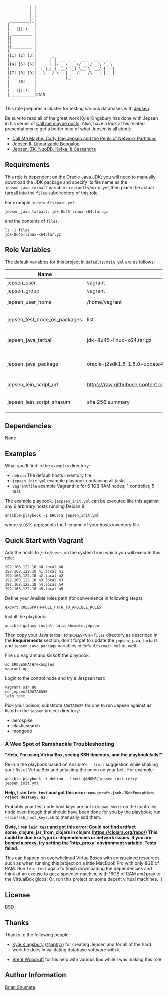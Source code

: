 ```
            _
           | |
           | |
           | |
  _________|_|
 |           |
 |   (|||)   |
 | _________ |
 ||         ||
 ||         ||
 ||_________||
 |           |
 |[1] [2] [3]|       _
 |           |      | | ___ _ __  ___  ___ _ __
 |[4] [5] [6]|   _  | |/ _ \ '_ \/ __|/ _ \ '_ \
 |           |  | |_| |  __/ |_) \__ \  __/ | | |
 |[7] [8] [9]|   \___/ \___| .__/|___/\___|_| |_|
 |           |             |_|
 |    [0]    |
 |           |
 |   (|||)   |
 |___________|CA15


```

This role prepares a cluster for testing various databases with
[Jepsen](https://github.com/aphyr/jepsen).

Be sure to read all of the great work Kyle Kingsbury has done with Jepsen
in his series of [Call me maybe posts](https://aphyr.com/tags/Jepsen). Also,
have a look at his related presentations to get a better idea of what Jepsen
is all about:

* [Call Me Maybe: Carly Rae Jepsen and the Perils of Network Partitions](https://www.youtube.com/watch?v=mxdpqr-loyA)
* [Jepsen II: Linearizable Boogaloo](https://www.youtube.com/watch?v=QdkS6ZjeR7Q)
* [Jepsen: ZK, NuoDB, Kafka, & Cassandra](https://www.youtube.com/watch?v=NsI51Mo6r3o)

## Requirements

This role is dependent on the Oracle Java JDK; you will need to manually
download the JDK package and specify its file name as the
`jepsen_java_tarball` variable in `defaults/main.yml`,then place the actual
tarball into the `files` subdirectory of this role.

For example in `defaults/main.yml`:

```
jepsen_java_tarball: jdk-8u45-linux-x64.tar.gz
```

and the contents of `files`:

```
ls -1 files
jdk-8u45-linux-x64.tar.gz
```

## Role Variables

The default variables for this project in `defaults/main.yml` are as follows:

| Name                                 | Default  | Description                                    |
| ------------------------------------ | -------- | ---------------------------------------------- |
| jepsen_user          | vagrant    | OS username |
| jepsen_group         | vagrant    | OS groupname |
| jepsen_user_home     | /home/vagrant | OS user home directory |
| jepsen_test_node_os_packages | list | OS packages to install for the test nodes |
| jepsen_java_tarball | jdk-8u45-linux-x64.tar.gz | Filename for the Oracle Java binary tarball |
| jepsen_java_package | oracle-j2sdk1.8_1.8.0+update45_amd64.deb | Filename for Debian package created from jepsen_java_tarball |
| jepsen_lein_script_url | https://raw.githubusercontent.com/technomancy/leiningen/stable/bin/lein | URL to the Leiningen script |
|jepsen_lein_script_shasum | sha 256 summary | The SHA 256 summary for Leiningen script |

## Dependencies

None

## Examples

What you'll find in the `examples` directory:

* `debian` The default hosts inventory file
* `jepsen_init.yml` example playbook containing all tasks
* `Vagrantfile` example Vagrantfile for 6 1GB RAM nodes; 1 controller, 5 test

The example playbook, `jespsen_init.yml` can be executed like this against
any 6 arbitrary hosts running Debian 8:

```
ansible-playbook -i $HOSTS jepsen_init.yml
```

where `$HOSTS` represents the filename of your hosts inventory file.

## Quick Start with Vagrant

Add the hosts to `/etc/hosts` on the system from which you will execute
this role:

```
192.168.122.10 n0.local n0
192.168.122.10 n1.local n1
192.168.122.10 n2.local n2
192.168.122.10 n3.local n3
192.168.122.10 n4.local n4
192.168.122.10 n5.local n5
```

Define your Ansible roles path (for convenience in following steps):

```
export ROLESPATH=FULL_PATH_TO_ANSIBLE_ROLES
```

Install the playbook:

```
ansible-galaxy install brianshumate.jepsen
```

Then copy your Java tarball to `$ROLESPATH/files` directory as described in
the **Requirements** section; don't forget to update the `jepsen_java_tarball`
and `jepsen_java_package` variables in `defaults/main.yml` as well.

Fire up Vagrant and kickoff the playbook:

```
cd $ROLESPATH/examples
vagrant up
```

Login to the control node and try a Jespsen test:

```
vagrant ssh n0
cd jepsen/$DATABASE
lein test
```

Pick your poison; substitute `$DATABASE` for one to run Jepsen against
as listed in the `jepsen` project directory:

* aerospike
* elasticsearch
* mongodb

### A Wee Spot of Ramshackle Troubleshooting

**"Help, I'm using VirtualBox, seeing SSH timeouts, and the playbook fails!"**

Re-run the playbook based on Ansible's `--limit` suggestion while shaking
your fist at VirtualBox and adjusting the onion on your belt. For example:

```
ansible-playbook -i debian --limit @$HOME/jepsen_init.retry jepsen_init.yml
```

**Help, I ran `lein test` and got this error: `com.jcraft.jsch.JSchException: reject HostKey: n1`**

Probably your test node host keys are not in `known_hosts` on the controller
node even though that should have been done for you by the playbook; run
`~/bin/ssh_host_keys.sh` to manually add them.

**Owie, I ran `lein test` and got this error: Could not find artifact some_clojure_jar_from_clojars in clojars (https://clojars.org/repo/)
This could be due to a typo in :dependencies or network issues.
If you are behind a proxy, try setting the 'http_proxy' environment variable.
Tests failed.**

This can happen on overwhelmed VirtualBoxes with constrained resources, such
as when running this project on a little MacBook Pro with only 8GB of RAM.
Run `lein test` again to finish downloading the dependencies and think of an
excuse to get a speedier machine with 16GB of RAM and pray to the VirtualBox
globs. Or, run this project on some decent virtual machines. ;)

## License

BSD

## Thanks

Thanks to the following people:

- [Kyle Kingsbury](https://aphyr.com/) ([@aphyr](https://github.com/aphyr))
  for creating Jepsen and for all of the hard work he does in validating
	database software with it

- [Brent Woodruff](http://www.brentwoodruff.com/) for his help with various
  tips while I was making this role

## Author Information

[Brian Shumate](http://brianshumate.com)
